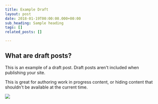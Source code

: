 ```yaml
---
title: Example Draft
layout: post
date: 2018-01-19T00:00:00.000+00:00
sub_heading: Sample heading
tags: []
related_posts: []

---
```

## What are draft posts?

This is an example of a draft post. Draft posts aren't included when publishing your site.

This is great for authoring work in progress content, or hiding content that shouldn't be available at the current time.

![](/uploads/2018/02/17/building.jpg)